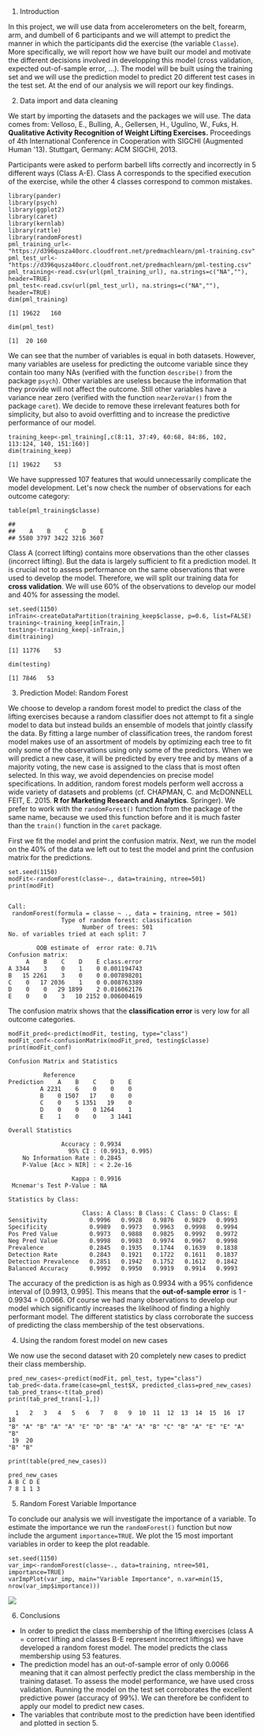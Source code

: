 1. Introduction

In this project, we will use data from accelerometers on the belt,
forearm, arm, and dumbell of 6 participants and we will attempt to
predict the manner in which the participants did the exercise (the
variable `Classe`). More specifically, we will report how we have built
our model and motivate the different decisions involved in developping
this model (cross validation, expected out-of-sample error, ...). The
model will be built using the training set and we will use the
prediction model to predict 20 different test cases in the test set. At
the end of our analysis we will report our key findings.

2. Data import and data cleaning

We start by importing the datasets and the packages we will use. The
data comes from: Velloso, E., Bulling, A., Gellersen, H., Ugulino, W.,
Fuks, H. **Qualitative Activity Recognition of Weight Lifting
Exercises.** Proceedings of 4th International Conference in Cooperation
with SIGCHI (Augmented Human '13). Stuttgart, Germany: ACM SIGCHI, 2013.

Participants were asked to perform barbell lifts correctly and
incorrectly in 5 different ways (Class A-E). Class A corresponds to the
specified execution of the exercise, while the other 4 classes
correspond to common mistakes.

    library(pander)
    library(psych)
    library(ggplot2)
    library(caret)
    library(kernlab)
    library(rattle)
    library(randomForest)
    pml_training_url<-"https://d396qusza40orc.cloudfront.net/predmachlearn/pml-training.csv"
    pml_test_url<-"https://d396qusza40orc.cloudfront.net/predmachlearn/pml-testing.csv"
    pml_training<-read.csv(url(pml_training_url), na.strings=c("NA",""), header=TRUE)
    pml_test<-read.csv(url(pml_test_url), na.strings=c("NA",""), header=TRUE)
    dim(pml_training)

    [1] 19622   160

    dim(pml_test)

    [1]  20 160

We can see that the number of variables is equal in both datasets.
However, many variables are useless for predicting the outcome variable
since they contain too many NAs (verified with the function `describe()`
from the package `psych`). Other variables are useless because the
information that they provide will not affect the outcome. Still other
variables have a variance near zero (verified with the function
`nearZeroVar()` from the package `caret`). We decide to remove these
irrelevant features both for simplicity, but also to avoid overfitting
and to increase the predictive performance of our model.

    training_keep<-pml_training[,c(8:11, 37:49, 60:68, 84:86, 102, 113:124, 140, 151:160)]
    dim(training_keep)

    [1] 19622    53

We have suppressed 107 features that would unnecessarily complicate the
model development. Let's now check the number of observations for each
outcome category:

    table(pml_training$classe)

    ## 
    ##    A    B    C    D    E 
    ## 5580 3797 3422 3216 3607

Class A (correct lifting) contains more observations than the other
classes (incorrect lifting). But the data is largely sufficient to fit a
prediction model. It is crucial not to assess performance on the same
observations that were used to develop the model. Therefore, we will
split our training data for **cross validation**. We will use 60% of the
observations to develop our model and 40% for assessing the model.

    set.seed(1150)
    inTrain<-createDataPartition(training_keep$classe, p=0.6, list=FALSE)
    training<-training_keep[inTrain,]
    testing<-training_keep[-inTrain,]
    dim(training)

    [1] 11776    53

    dim(testing)

    [1] 7846   53

3. Prediction Model: Random Forest

We choose to develop a random forest model to predict the class of the
lifting exercises because a random classifier does not attempt to fit a
single model to data but instead builds an ensemble of models that
jointly classify the data. By fitting a large number of classification
trees, the random forest model makes use of an assortment of models by
optimizing each tree to fit only some of the observations using only
some of the predictors. When we will predict a new case, it will be
predicted by every tree and by means of a majority voting, the new case
is assigned to the class that is most often selected. In this way, we
avoid dependencies on precise model specifications. In addition, random
forest models perform well accross a wide variety of datasets and
problems (cf. CHAPMAN, C. and McDONNELL FEIT, E. 2015. **R for Marketing
Research and Analytics**. Springer). We prefer to work with the
`randomForest()` function from the package of the same name, because we
used this function before and it is much faster than the `train()`
function in the `caret` package.

First we fit the model and print the confusion matrix. Next, we run the
model on the 40% of the data we left out to test the model and print the
confusion matrix for the predictions.

    set.seed(1150)
    modFit<-randomForest(classe~., data=training, ntree=501)
    print(modFit)


    Call:
     randomForest(formula = classe ~ ., data = training, ntree = 501) 
                   Type of random forest: classification
                         Number of trees: 501
    No. of variables tried at each split: 7

            OOB estimate of  error rate: 0.71%
    Confusion matrix:
         A    B    C    D    E class.error
    A 3344    3    0    1    0 0.001194743
    B   15 2261    3    0    0 0.007898201
    C    0   17 2036    1    0 0.008763389
    D    0    0   29 1899    2 0.016062176
    E    0    0    3   10 2152 0.006004619

The confusion matrix shows that the **classification error** is very low
for all outcome categories.

    modFit_pred<-predict(modFit, testing, type="class")
    modFit_conf<-confusionMatrix(modFit_pred, testing$classe)
    print(modFit_conf)

    Confusion Matrix and Statistics

              Reference
    Prediction    A    B    C    D    E
             A 2231    6    0    0    0
             B    0 1507   17    0    0
             C    0    5 1351   19    0
             D    0    0    0 1264    1
             E    1    0    0    3 1441

    Overall Statistics
                                             
                   Accuracy : 0.9934         
                     95% CI : (0.9913, 0.995)
        No Information Rate : 0.2845         
        P-Value [Acc > NIR] : < 2.2e-16      
                                             
                      Kappa : 0.9916         
     Mcnemar's Test P-Value : NA             

    Statistics by Class:

                         Class: A Class: B Class: C Class: D Class: E
    Sensitivity            0.9996   0.9928   0.9876   0.9829   0.9993
    Specificity            0.9989   0.9973   0.9963   0.9998   0.9994
    Pos Pred Value         0.9973   0.9888   0.9825   0.9992   0.9972
    Neg Pred Value         0.9998   0.9983   0.9974   0.9967   0.9998
    Prevalence             0.2845   0.1935   0.1744   0.1639   0.1838
    Detection Rate         0.2843   0.1921   0.1722   0.1611   0.1837
    Detection Prevalence   0.2851   0.1942   0.1752   0.1612   0.1842
    Balanced Accuracy      0.9992   0.9950   0.9919   0.9914   0.9993

The accuracy of the prediction is as high as 0.9934 with a 95%
confidence interval of \[0.9913, 0.995\]. This means that the
**out-of-sample error** is 1 - 0.9934 = 0.0066. Of course we had many
observations to develop our model which significantly increases the
likelihood of finding a highly performant model. The different
statistics by class corroborate the success of predicting the class
membership of the test observations.

4. Using the random forest model on new cases

We now use the second dataset with 20 completely new cases to predict
their class membership.

    pred_new_cases<-predict(modFit, pml_test, type="class")
    tab_pred<-data.frame(case=pml_test$X, predicted_class=pred_new_cases)
    tab_pred_trans<-t(tab_pred)
    print(tab_pred_trans[-1,])

      1   2   3   4   5   6   7   8   9  10  11  12  13  14  15  16  17  18 
    "B" "A" "B" "A" "A" "E" "D" "B" "A" "A" "B" "C" "B" "A" "E" "E" "A" "B" 
     19  20 
    "B" "B" 

    print(table(pred_new_cases))

    pred_new_cases
    A B C D E 
    7 8 1 1 3 

5. Random Forest Variable Importance


To conclude our analysis we will investigate the importance of a
variable. To estimate the importance we run the `randomForest()`
function but now include the argument `importance=TRUE`. We plot the 15
most important variables in order to keep the plot readable.

    set.seed(1150)
    var_imp<-randomForest(classe~., data=training, ntree=501, importance=TRUE)
    varImpPlot(var_imp, main="Variable Importance", n.var=min(15, nrow(var_imp$importance)))

![](practical_machine_learning/graphs/var_imp.png)

6. Conclusions


-   In order to predict the class membership of the lifting exercises
    (class A = correct lifting and classes B-E represent incorrect
    liftings) we have developed a random forest model. The model
    predicts the class membership using 53 features.  
-   The prediction model has an out-of-sample error of only 0.0066
    meaning that it can almost perfectly predict the class membership in
    the training dataset. To assess the model performance, we have used
    cross validation. Running the model on the test set corroborates the
    excellent predictive power (accuracy of 99%). We can therefore be
    confident to apply our model to predict new cases.  
-   The variables that contribute most to the prediction have been
    identified and plotted in section 5.
